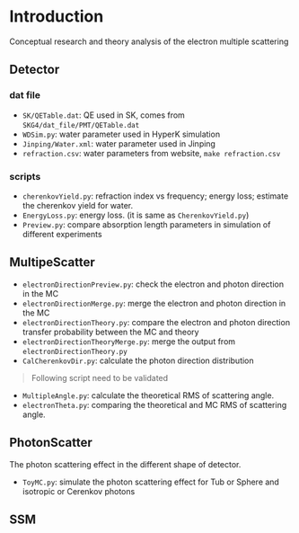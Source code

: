 # Introduction
Conceptual research and theory analysis of the electron multiple scattering

## Detector
### dat file
+ `SK/QETable.dat`: QE used in SK, comes from `SKG4/dat_file/PMT/QETable.dat`
+ `WDSim.py`: water parameter used in HyperK simulation 
+ `Jinping/Water.xml`: water parameter used in Jinping
+ `refraction.csv`: water parameters from website, `make refraction.csv`

### scripts
+ `cherenkovYield.py`: refraction index vs frequency; energy loss; estimate the cherenkov yield for water.
+ `EnergyLoss.py`: energy loss. (it is same as `CherenkovYield.py`)
+ `Preview.py`: compare absorption length parameters in simulation of different experiments

## MultipeScatter
+ `electronDirectionPreview.py`: check the electron and photon direction in the MC
+ `electronDirectionMerge.py`: merge the electron and photon direction in the MC
+ `electronDirectionTheory.py`: compare the electron and photon direction transfer probability between the MC and theory
+ `electronDirectionTheoryMerge.py`: merge the output from `electronDirectionTheory.py`
+ `CalCherenkovDir.py`: calculate the photon direction distribution

> Following script need to be validated

+ `MultipleAngle.py`: calculate the theoretical RMS of scattering angle.
+ `electronTheta.py`: comparing the theoretical and MC RMS of scattering angle.

## PhotonScatter
The photon scattering effect in the different shape of detector.
+ `ToyMC.py`: simulate the photon scattering effect for Tub or Sphere and isotropic or Cerenkov photons

## SSM
